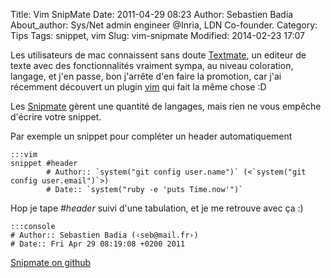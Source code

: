 Title: Vim SnipMate
Date: 2011-04-29 08:23
Author: Sebastien Badia
About_author: Sys/Net admin engineer @Inria, LDN Co-founder.
Category: Tips
Tags: snippet, vim
Slug: vim-snipmate
Modified: 2014-02-23 17:07

Les utilisateurs de mac connaissent sans doute [Textmate](http://macromate.com/), un editeur de texte avec des fonctionnalités vraiment sympa, au niveau coloration, langage, et j'en passe, bon j'arrête d'en faire la promotion, car j'ai récemment découvert un plugin [vim](http://www.vim.org/) qui fait la même chose :D

Les [Snipmate](http://www.vim.org/scripts/script.php?script_id=2540) gèrent une quantité de langages, mais rien ne vous empêche d'écrire votre snippet.

Par exemple un snippet pour compléter un header automatiquement

    :::vim
    snippet #header
            # Author:: `system("git config user.name")` (<`system("git config user.email")`>)
            # Date:: `system("ruby -e 'puts Time.now'")`

Hop je tape *#header* suivi d'une tabulation, et je me retrouve avec ça :)

    :::console
    # Author:: Sebastien Badia (‹seb@mail.fr›)
    # Date:: Fri Apr 29 08:19:08 +0200 2011

[Snipmate on github](https://github.com/msanders/snipmate.vim)
